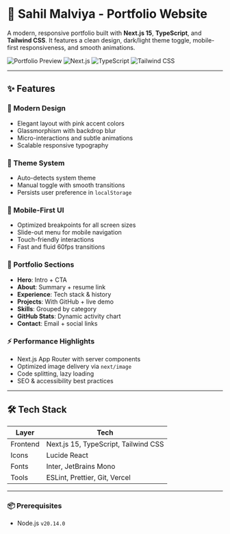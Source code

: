 # 🚀 Sahil Malviya - Portfolio Website

A modern, responsive portfolio built with **Next.js 15**, **TypeScript**, and **Tailwind CSS**. It features a clean design, dark/light theme toggle, mobile-first responsiveness, and smooth animations.

![Portfolio Preview](https://img.shields.io/badge/Status-Live-brightgreen)
![Next.js](https://img.shields.io/badge/Next.js-15-black)
![TypeScript](https://img.shields.io/badge/TypeScript-5.0-blue)
![Tailwind CSS](https://img.shields.io/badge/Tailwind-3.0-38bdf8)

---

## ✨ Features

### 🎨 Modern Design
- Elegant layout with pink accent colors
- Glassmorphism with backdrop blur
- Micro-interactions and subtle animations
- Scalable responsive typography

### 🌙 Theme System
- Auto-detects system theme
- Manual toggle with smooth transitions
- Persists user preference in `localStorage`

### 📱 Mobile-First UI
- Optimized breakpoints for all screen sizes
- Slide-out menu for mobile navigation
- Touch-friendly interactions
- Fast and fluid 60fps transitions

### 🧩 Portfolio Sections
- **Hero**: Intro + CTA
- **About**: Summary + resume link
- **Experience**: Tech stack & history
- **Projects**: With GitHub + live demo
- **Skills**: Grouped by category
- **GitHub Stats**: Dynamic activity chart
- **Contact**: Email + social links

### ⚡ Performance Highlights
- Next.js App Router with server components
- Optimized image delivery via `next/image`
- Code splitting, lazy loading
- SEO & accessibility best practices

---

## 🛠️ Tech Stack

| Layer      | Tech                                      |
|------------|-------------------------------------------|
| Frontend   | Next.js 15, TypeScript, Tailwind CSS      |
| Icons      | Lucide React                              |
| Fonts      | Inter, JetBrains Mono                     |
| Tools      | ESLint, Prettier, Git, Vercel             |

---

### 📦 Prerequisites
- Node.js `v20.14.0`